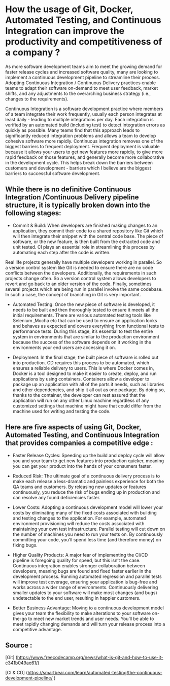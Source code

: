 # How the usage of Git, Docker, Automated Testing, and Continuous Integration can improve the productivity and competitiveness of a company ?

As more software development teams aim to meet the growing demand for faster release cycles and increased software quality, many are looking to implement a continuous development pipeline to streamline their process. Adopting Continuous Integration / Continuous Delivery practices enable teams to adapt their software on-demand to meet user feedback, market shifts, and any adjustments to the overarching business strategy (i.e., changes to the requirements).

Continuous Integration is a software development practice where members of a team integrate their work frequently, usually each person integrates at least daily - leading to multiple integrations per day. Each integration is verified by an automated build (including test) to detect integration errors as quickly as possible. Many teams find that this approach leads to significantly reduced integration problems and allows a team to develop cohesive software more rapidly. Continuous integration removes one of the biggest barriers to frequent deployment. Frequent deployment is valuable because it allows your users to get new features more rapidly, to give more rapid feedback on those features, and generally become more collaborative in the development cycle. This helps break down the barriers between customers and development - barriers which I believe are the biggest barriers to successful software development.


## While there is no definitive Continuous Integration /Continuous Delivery pipeline structure, it is typically broken down into the following stages:

* Commit & Build: When developers are finished making changes to an application, they commit their code to a shared repository like Git which will then integrate their snippet with the central code base. The piece of software, or the new feature, is then built from the extracted code and unit tested. CI plays an essential role in streamlining this process by automating each step after the code is written.

Real life projects generally have multiple developers working in parallel. So a version control system like Git is needed to ensure there are no code conflicts between the developers. Additionally, the requirements in such projects change often. So a version control system allows developers to revert and go back to an older version of the code. Finally, sometimes several projects which are being run in parallel involve the same codebase. In such a case, the concept of branching in Git is very important.

* Automated Testing: Once the new piece of software is developed, it needs to be built and then thoroughly tested to ensure it meets all the initial requirements. There are various automated testing tools like Selenium ,Mocha etc that can be used to ensure an application looks and behaves as expected and covers everything from functional tests to performance tests. During this stage, it’s essential to test the entire system in environments that are similar to the production environment because the success of the software depends on it working in the environments your end users are accessing it on.

* Deployment: In the final stage, the built piece of software is rolled out into production. CD requires this process to be automated, which ensures a reliable delivery to users. This is where Docker comes in, Docker is a tool designed to make it easier to create, deploy, and run applications by using containers. Containers allow a developer to package up an application with all of the parts it needs, such as libraries and other dependencies, and ship it all out as one package. By doing so, thanks to the container, the developer can rest assured that the application will run on any other Linux machine regardless of any customized settings that machine might have that could differ from the machine used for writing and testing the code.


## Here are five aspects of using Git, Docker, Automated Testing, and Continuous Integration that provides companies a competitive edge :


* Faster Release Cycles: Speeding up the build and deploy cycle will allow you and your team to get new features into production quicker, meaning you can get your product into the hands of your consumers faster.

* Reduced Risk: The ultimate goal of a continuous delivery process is to make each release a less-dramatic and painless experience for both the QA teams and customers. By releasing new updates or features continuously, you reduce the risk of bugs ending up in production and can resolve any found deficiencies faster.

* Lower Costs: Adopting a continuous development model will lower your costs by eliminating many of the fixed costs associated with building and testing changes to the application. For example, automated environment provisioning will reduce the costs associated with maintaining your own test infrastructure. Parallel testing will cut down on the number of machines you need to run your tests on. By continuously committing your code, you’ll spend less time (and therefore money) on fixing bugs.

* Higher Quality Products: A major fear of implementing the CI/CD pipeline is foregoing quality for speed, but this isn’t the case. Continuous integration enables stronger collaboration between developers, meaning bugs are found and fixed faster earlier in the development process. Running automated regression and parallel tests will improve test coverage, ensuring your application is bug-free and works across a wider range of environments. Continuously delivering smaller updates to your software will make most changes (and bugs) undetectable to the end user, resulting in happier customers.

* Better Business Advantage: Moving to a continuous development model gives your team the flexibility to make alterations to your software on-the-go to meet new market trends and user needs. You’ll be able to meet rapidly changing demands and will turn your release process into a competitive advantage.


## Source :

[Git] (https://www.freecodecamp.org/news/what-is-git-and-how-to-use-it-c341b049ae61/)

[CI & CD] (https://smartbear.com/learn/automated-testing/the-continuous-development-pipeline/ )
